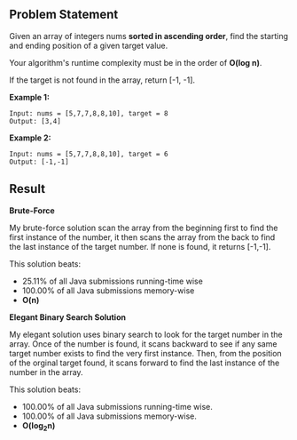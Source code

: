 ## Problem Statement
Given an array of integers nums **sorted in ascending order**, find the starting and ending position of a given target value.

Your algorithm's runtime complexity must be in the order of **O(log n)**.

If the target is not found in the array, return [-1, -1].


**Example 1:**
```
Input: nums = [5,7,7,8,8,10], target = 8
Output: [3,4]
```
**Example 2:**
```
Input: nums = [5,7,7,8,8,10], target = 6
Output: [-1,-1]
```

## Result
**Brute-Force**

My brute-force solution scan the array from the beginning first to find the first instance of the number, it then scans the array from the back to find the last instance of the target number.
If none is found, it returns [-1,-1].

This solution beats:
* 25.11% of all Java submissions running-time wise
* 100.00% of all Java submissions memory-wise
* __O(n)__

**Elegant Binary Search Solution**

My elegant solution uses binary search to look for the target number in the array. 
Once of the number is found, it scans backward to see if any same target number exists to find the very first instance.
Then, from the position of the orginal target found, it scans forward to find the last instance of the number in the array.

This solution beats:
* 100.00% of all Java submissions running-time wise.
* 100.00% of all Java submissions memory-wise.
* __O(log<sub>2</sub>n)__
